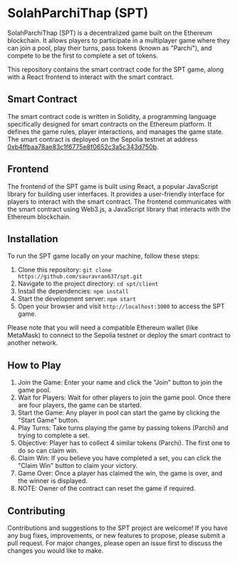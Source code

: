 
# SolahParchiThap (SPT)

SolahParchiThap (SPT) is a decentralized game built on the Ethereum blockchain. It allows players to participate in a multiplayer game where they can join a pool, play their turns, pass tokens (known as "Parchi"), and compete to be the first to complete a set of tokens.

This repository contains the smart contract code for the SPT game, along with a React frontend to interact with the smart contract.

## Smart Contract

The smart contract code is written in Solidity, a programming language specifically designed for smart contracts on the Ethereum platform. It defines the game rules, player interactions, and manages the game state. The smart contract is deployed on the Sepolia testnet at address [0xb4ffbaa78ae83c1f6775e8f0652c3a5c343d750b](https://sepolia.etherscan.io/address/0xb4ffbaa78ae83c1f6775e8f0652c3a5c343d750b).

## Frontend

The frontend of the SPT game is built using React, a popular JavaScript library for building user interfaces. It provides a user-friendly interface for players to interact with the smart contract. The frontend communicates with the smart contract using Web3.js, a JavaScript library that interacts with the Ethereum blockchain.

## Installation

To run the SPT game locally on your machine, follow these steps:

1. Clone this repository: `git clone https://github.com/sauravrao637/spt.git`
2. Navigate to the project directory: `cd spt/client`
3. Install the dependencies: `npm install`
4. Start the development server: `npm start`
5. Open your browser and visit `http://localhost:3000` to access the SPT game.

Please note that you will need a compatible Ethereum wallet (like MetaMask) to connect to the Sepolia testnet or deploy the smart contract to another network.

## How to Play

1. Join the Game: Enter your name and click the "Join" button to join the game pool.
2. Wait for Players: Wait for other players to join the game pool. Once there are four players, the game can be started.
3. Start the Game: Any player in pool can start the game by clicking the "Start Game" button.
4. Play Turns: Take turns playing the game by passing tokens (Parchi) and trying to complete a set.
5. Objective: Player has to collect 4 similar tokens (Parchi). The first one to do so can claim win.
6. Claim Win: If you believe you have completed a set, you can click the "Claim Win" button to claim your victory.
7. Game Over: Once a player has claimed the win, the game is over, and the winner is displayed.
8. NOTE: Owner of the contract can reset the game if required.

## Contributing

Contributions and suggestions to the SPT project are welcome! If you have any bug fixes, improvements, or new features to propose, please submit a pull request. For major changes, please open an issue first to discuss the changes you would like to make.
